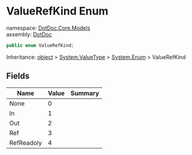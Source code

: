 ﻿# ValueRefKind Enum

namespace: [DotDoc\.Core\.Models](../DotDoc.Core.Models.md)<br />
assembly: [DotDoc](../../DotDoc.md)



```csharp
public enum ValueRefKind;
```

Inheritance: [object](https://docs.microsoft.com/ja-jp/dotnet/api/System.Object) > [System\.ValueType](https://docs.microsoft.com/ja-jp/dotnet/api/System.ValueType) > [System\.Enum](https://docs.microsoft.com/ja-jp/dotnet/api/System.Enum) > ValueRefKind

## Fields

| Name | Value | Summary |
|------|-------|---------|
| None | 0 |  |
| In | 1 |  |
| Out | 2 |  |
| Ref | 3 |  |
| RefReadoly | 4 |  |

